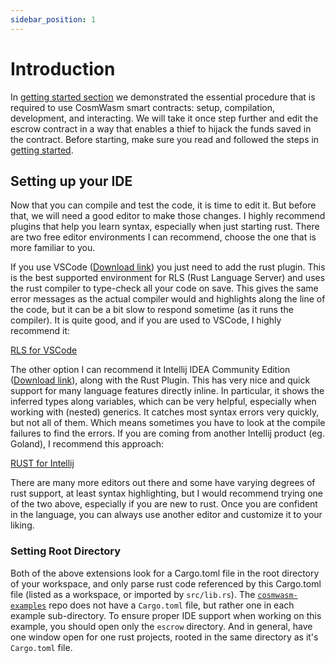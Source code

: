 ```yaml
---
sidebar_position: 1
---
```


# Introduction

In [getting started section](/docs/getting-started/intro) we demonstrated the essential procedure that is required to use
CosmWasm smart contracts: setup, compilation, development, and interacting. We will take it once step further and edit
the escrow contract in a way that enables a thief to hijack the funds saved in the contract. Before starting, make sure
you read and followed the steps in [getting started](/docs/getting-started/intro).

## Setting up your IDE

Now that you can compile and test the code, it is time to edit it. But before that, we will need a good editor to make
those changes. I highly recommend plugins that help you learn syntax, especially when just starting rust. There are two
free editor environments I can recommend, choose the one that is more familiar to you.

If you use VSCode ([Download link](https://code.visualstudio.com/download)) you just need to add the rust plugin. This
is the best supported environment for RLS (Rust Language Server) and uses the rust compiler to type-check all your code
on save. This gives the same error messages as the actual compiler would and highlights along the line of the code, but
it can be a bit slow to respond sometime (as it runs the compiler). It is quite good, and if you are used to VSCode, I
highly recommend it:

[RLS for VSCode](https://marketplace.visualstudio.com/items?itemName=rust-lang.rust)

The other option I can recommend it Intellij IDEA Community
Edition ([Download link](https://www.jetbrains.com/idea/download/)), along with the Rust Plugin. This has very nice and
quick support for many language features directly inline. In particular, it shows the inferred types along variables,
which can be very helpful, especially when working with (nested) generics. It catches most syntax errors very quickly,
but not all of them. Which means sometimes you have to look at the compile failures to find the errors. If you are
coming from another Intellij product (eg. Goland), I recommend this approach:

[RUST for Intellij](https://intellij-rust.github.io/)

There are many more editors out there and some have varying degrees of rust support, at least syntax highlighting, but I
would recommend trying one of the two above, especially if you are new to rust. Once you are confident in the language,
you can always use another editor and customize it to your liking.

### Setting Root Directory

Both of the above extensions look for a Cargo.toml file in the root directory of your workspace, and only parse rust
code referenced by this Cargo.toml file (listed as a workspace, or imported by `src/lib.rs`).
The [`cosmwasm-examples`](https://github.com/CosmWasm/cosmwasm-examples) repo does not have a `Cargo.toml` file, but
rather one in each example sub-directory. To ensure proper IDE support when working on this example, you should open
only the `escrow` directory. And in general, have one window open for one rust projects, rooted in the same directory as
it's `Cargo.toml` file.
